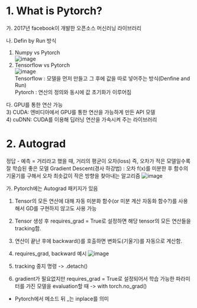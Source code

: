 # 1. What is Pytorch?
  
가. 2017년 facebook이 개발한 오픈소스 머신러닝 라이브러리

나. Defin by Run 방식   

1) Numpy vs Pytorch   
![image](https://user-images.githubusercontent.com/34912004/122864429-992ab980-d35f-11eb-98fa-4a493f8efb6e.png)   
2) Tensorflow vs Pytorch   
![image](https://user-images.githubusercontent.com/34912004/122864998-954b6700-d360-11eb-9a23-afacf08c82d5.png)   
Tensorflow : 모델을 먼저 만들고 그 후에 값을 따로 넣어주는 방식(Denfine and Run)   
Pytorch : 연산의 정의와 동시에 값 초기화가 이루어짐

다. GPU를 통한 연산 가능   
3) CUDA: 엔비디아에서 GPU를 통한 연산을 가능하게 만든 API 모델   
4) cuDNN: CUDA를 이용해 딥러닝 연산을 가속시켜 주는 라이브러리

# 2. Autograd
정답 - 예측 = 거리라고 했을 때, 거리의 평균이 오차(loss)
즉, 오차가 적은 모델일수록 잘 학습된 좋은 모델
Gradient Descent(경사 하강법) : 오차 f(x)를 미분한 후 함수의 기울기를 구해서 오차 최솟값이 작은 방향을 찾아내는 알고리즘
![image](https://user-images.githubusercontent.com/34912004/122876778-dc415880-d370-11eb-8909-e02211324377.png)

가. Pytorch에는 Autograd 패키지가 있음
  1) Tensor의 모든 연산에 대해 자동 미분화 함수(or 미분 계산 자동화 함수?)를 사용해서 GD를 구현하지 않고도 사용 가능
  2) Tensor 생성 후 requires_grad = True로 설정하면 해당 tensor의 모든 연산들을 tracking함.
  3) 연산이 끝난 후에 backward()를 호출하면 변화도(기울기)를 자동으로 계산함.
  4) requires_grad, backward 예시
  ![image](https://user-images.githubusercontent.com/34912004/122884019-aef8a880-d378-11eb-9d5b-4c5a99303ae6.png)

  6) tracking 중지 명령 -> .detach()
  7) gradient가 필요없지만 requires_grad = True로 설정되어서 학습 가능한 파라미터를 가진 모델을 evaluation할 때 -> with torch.no_grad()


* Pytorch에서 메소드 뒤 _는 inplace를 의미
